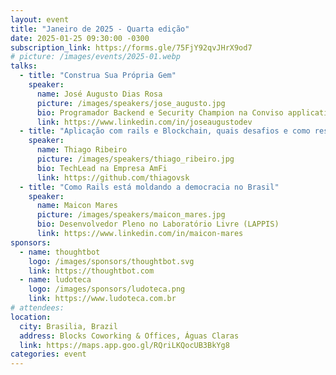 ```yaml
---
layout: event
title: "Janeiro de 2025 - Quarta edição"
date: 2025-01-25 09:30:00 -0300
subscription_link: https://forms.gle/75FjY92qvJHrX9od7
# picture: /images/events/2025-01.webp
talks:
  - title: "Construa Sua Própria Gem"
    speaker:
      name: José Augusto Dias Rosa
      picture: /images/speakers/jose_augusto.jpg
      bio: Programador Backend e Security Champion na Conviso application security
      link: https://www.linkedin.com/in/joseaugustodev
  - title: "Aplicação com rails e Blockchain, quais desafios e como resolvê-los"
    speaker:
      name: Thiago Ribeiro
      picture: /images/speakers/thiago_ribeiro.jpg
      bio: TechLead na Empresa AmFi
      link: https://github.com/thiagovsk
  - title: "Como Rails está moldando a democracia no Brasil"
    speaker:
      name: Maicon Mares
      picture: /images/speakers/maicon_mares.jpg
      bio: Desenvolvedor Pleno no Laboratório Livre (LAPPIS)
      link: https://www.linkedin.com/in/maicon-mares
sponsors:
  - name: thoughtbot
    logo: /images/sponsors/thoughtbot.svg
    link: https://thoughtbot.com
  - name: ludoteca
    logo: /images/sponsors/ludoteca.png
    link: https://www.ludoteca.com.br
# attendees:
location:
  city: Brasilia, Brazil
  address: Blocks Coworking & Offices, Águas Claras
  link: https://maps.app.goo.gl/RQriLKQocUB3BkYg8
categories: event
---
```

